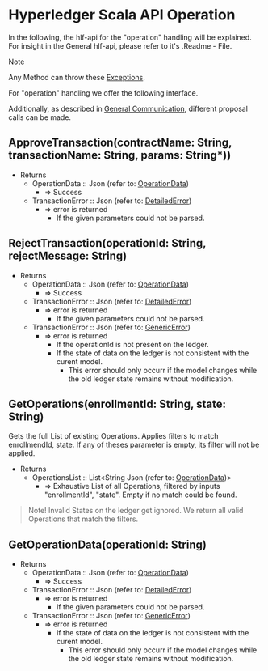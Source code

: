 # Hyperledger Scala API Operation

In the following, the hlf-api for the "operation" handling will be explained.
For insight in the General hlf-api, please refer to it's .Readme - File.
> [!NOTE]
Any Method can throw these [Exceptions](errors.md#Exceptions).

For "operation" handling we offer the following interface. 

Additionally, as described in [General Communication](general-communication.md), different proposal calls can be made.


## ApproveTransaction(contractName: String, transactionName: String, params: String*))
- Returns
    - OperationData :: Json (refer to: [OperationData](../chaincode/operation.md#OperationData))
        - => Success
    - TransactionError :: Json (refer to: [DetailedError](../chaincode/errors.md#DetailedError))
        - => error is returned
          - If the given parameters could not be parsed.

## RejectTransaction(operationId: String, rejectMessage: String)
- Returns
    - OperationData :: Json (refer to: [OperationData](../chaincode/operation.md#OperationData))
        - => Success
    - TransactionError :: Json (refer to: [DetailedError](../chaincode/errors.md#DetailedError))
        - => error is returned
          - If the given parameters could not be parsed.
    - TransactionError :: Json (refer to: [GenericError](../chaincode/errors.md#GenericError))
        - => error is returned
          - If the operationId is not present on the ledger.
          - If the state of data on the ledger is not consistent with the curent model.
            - This error should only occurr if the model changes while the old ledger state remains without modification.

## GetOperations(enrollmentId: String, state: String)
Gets the full List of existing Operations.
Applies filters to match enrollmendId, state.
If any of theses parameter is empty, its filter will not be applied.
- Returns
    - OperationsList :: List\<String Json (refer to: [OperationData](../chaincode/operation.md#OperationData))\> 
        - => Exhaustive List of all Operations, filtered by
            inputs "enrollmentId", "state".
            Empty if no match could be found.

> Note! Invalid States on the ledger get ignored.
> We return all valid Operations that match the filters.

## GetOperationData(operationId: String)

- Returns
    - OperationData :: Json (refer to: [OperationData](../chaincode/operation.md#OperationData))
        - => Success
    - TransactionError :: Json (refer to: [DetailedError](../chaincode/errors.md#DetailedError))
        - => error is returned
          - If the given parameters could not be parsed.
    - TransactionError :: Json (refer to: [GenericError](../chaincode/errors.md#GenericError))
        - => error is returned
          - If the state of data on the ledger is not consistent with the curent model.
            - This error should only occurr if the model changes while the old ledger state remains without modification.
